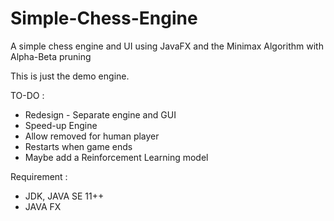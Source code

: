 # Simple-Chess-Engine
A simple chess engine and UI using JavaFX and the Minimax Algorithm with Alpha-Beta pruning

This is just the demo engine.

TO-DO :
- Redesign - Separate engine and GUI
- Speed-up Engine
- Allow removed for human player
- Restarts when game ends
- Maybe add a Reinforcement Learning model  

Requirement :
- JDK, JAVA SE 11++
- JAVA FX